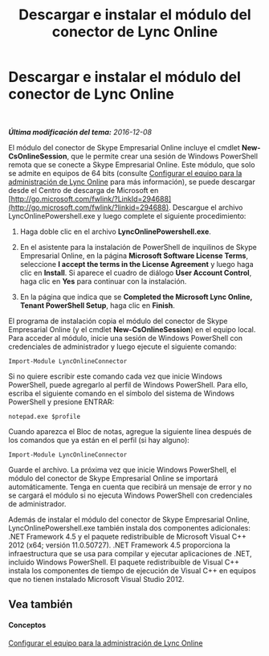 ﻿---
title: Descargar e instalar el módulo del conector de Lync Online
TOCTitle: Descargar e instalar el módulo del conector de Lync Online
ms:assetid: a0c87219-b642-4201-85d4-a85c2163d1eb
ms:mtpsurl: https://technet.microsoft.com/es-es/library/Dn362829(v=OCS.15)
ms:contentKeyID: 56271343
ms.date: 06/02/2017
mtps_version: v=OCS.15
ms.translationtype: HT
---

# Descargar e instalar el módulo del conector de Lync Online

 

_**Última modificación del tema:** 2016-12-08_

El módulo del conector de Skype Empresarial Online incluye el cmdlet **New-CsOnlineSession**, que le permite crear una sesión de Windows PowerShell remota que se conecte a Skype Empresarial Online. Este módulo, que solo se admite en equipos de 64 bits (consulte [Configurar el equipo para la administración de Lync Online](configuring-your-computer-for-skype-for-business-online-management.md) para más información), se puede descargar desde el Centro de descarga de Microsoft en [http://go.microsoft.com/fwlink/?LinkId=294688](http://go.microsoft.com/fwlink/?linkid=294688). Descargue el archivo LyncOnlinePowershell.exe y luego complete el siguiente procedimiento:

1.  Haga doble clic en el archivo **LyncOnlinePowershell.exe**.

2.  En el asistente para la instalación de PowerShell de inquilinos de Skype Empresarial Online, en la página **Microsoft Software License Terms**, seleccione **I accept the terms in the License Agreement** y luego haga clic en **Install**. Si aparece el cuadro de diálogo **User Account Control**, haga clic en **Yes** para continuar con la instalación.

3.  En la página que indica que se **Completed the Microsoft Lync Online, Tenant PowerShell Setup**, haga clic en **Finish**.

El programa de instalación copia el módulo del conector de Skype Empresarial Online (y el cmdlet **New-CsOnlineSession**) en el equipo local. Para acceder al módulo, inicie una sesión de Windows PowerShell con credenciales de administrador y luego ejecute el siguiente comando:

    Import-Module LyncOnlineConnector

Si no quiere escribir este comando cada vez que inicie Windows PowerShell, puede agregarlo al perfil de Windows PowerShell. Para ello, escriba el siguiente comando en el símbolo del sistema de Windows PowerShell y presione ENTRAR:

    notepad.exe $profile

Cuando aparezca el Bloc de notas, agregue la siguiente línea después de los comandos que ya están en el perfil (si hay alguno):

    Import-Module LyncOnlineConnector

Guarde el archivo. La próxima vez que inicie Windows PowerShell, el módulo del conector de Skype Empresarial Online se importará automáticamente. Tenga en cuenta que recibirá un mensaje de error y no se cargará el módulo si no ejecuta Windows PowerShell con credenciales de administrador.

Además de instalar el módulo del conector de Skype Empresarial Online, LyncOnlinePowershell.exe también instala dos componentes adicionales: .NET Framework 4.5 y el paquete redistribuible de Microsoft Visual C++ 2012 (x64; versión 11.0.50727). .NET Framework 4.5 proporciona la infraestructura que se usa para compilar y ejecutar aplicaciones de .NET, incluido Windows PowerShell. El paquete redistribuible de Visual C++ instala los componentes de tiempo de ejecución de Visual C++ en equipos que no tienen instalado Microsoft Visual Studio 2012.

## Vea también

#### Conceptos

[Configurar el equipo para la administración de Lync Online](configuring-your-computer-for-skype-for-business-online-management.md)

